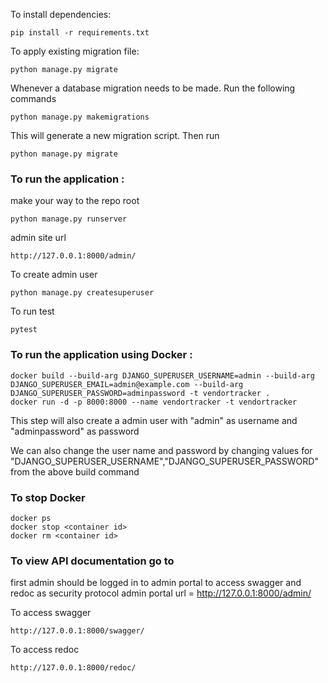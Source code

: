To install dependencies:

```
pip install -r requirements.txt
```

To apply existing migration file:

```
python manage.py migrate
```

Whenever a database migration needs to be made. Run the following commands

```
python manage.py makemigrations
```

This will generate a new migration script. Then run

```
python manage.py migrate
```

### To run the application :

make your way to the repo root

```
python manage.py runserver
```

admin site url

```
http://127.0.0.1:8000/admin/
```

To create admin user

```
python manage.py createsuperuser
```

To run test

```
pytest
```

### To run the application using Docker :

```
docker build --build-arg DJANGO_SUPERUSER_USERNAME=admin --build-arg DJANGO_SUPERUSER_EMAIL=admin@example.com --build-arg DJANGO_SUPERUSER_PASSWORD=adminpassword -t vendortracker .
docker run -d -p 8000:8000 --name vendortracker -t vendortracker
```

This step will also create a admin user with "admin" as username and "adminpassword" as password

We can also change the user name and password by changing values for "DJANGO_SUPERUSER_USERNAME","DJANGO_SUPERUSER_PASSWORD" from the above build command

### To stop Docker

```
docker ps
docker stop <container id>
docker rm <container id>
```

### To view API documentation go to

first admin should be logged in to admin portal to access swagger and redoc as security protocol
admin portal url = http://127.0.0.1:8000/admin/

To access swagger

```
http://127.0.0.1:8000/swagger/
```

To access redoc

```
http://127.0.0.1:8000/redoc/
```
